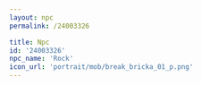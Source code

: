 ```yaml
---
layout: npc
permalink: /24003326

title: Npc
id: '24003326'
npc_name: 'Rock'
icon_url: 'portrait/mob/break_bricka_01_p.png'
---
```

